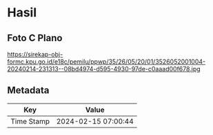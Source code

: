 # Hasil

## Foto C Plano

https://sirekap-obj-formc.kpu.go.id/e18c/pemilu/ppwp/35/26/05/20/01/3526052001004-20240214-231313--08bd4974-d595-4930-97de-c0aaad00f678.jpg


## Metadata

| Key        | Value               |
| ---------- | ------------------- |
| Time Stamp | 2024-02-15 07:00:44 |



